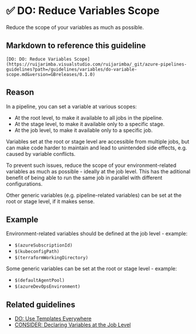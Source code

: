 # ✅ DO: Reduce Variables Scope

Reduce the scope of your variables as much as possible.

## Markdown to reference this guideline

```plaintext
[DO: DO: Reduce Variables Scope](https://ruijarimba.visualstudio.com/ruijarimba/_git/azure-pipelines-guidelines?path=/guidelines/variables/do-variable-scope.md&version=GBreleases/0.1.0)
```

## Reason

In a pipeline, you can set a variable at various scopes:

- At the root level, to make it available to all jobs in the pipeline.
- At the stage level, to make it available only to a specific stage.
- At the job level, to make it available only to a specific job.

Variables set at the root or stage level are accessible from multiple jobs,
but can make code harder to maintain and lead to unintended side effects, e.g.
caused by variable conflicts.

To prevent such issues, reduce the scope of your environment-related variables
as much as possible - ideally at the job level. This has the aditional benefit
of being able to run the same job in parallel with different configurations.

Other generic variables (e.g. pipeline-related variables) can be set at the
root or stage level, if it makes sense.

## Example

Environment-related variables should be defined at the job level - example:

- `$(azureSubscriptionId)`
- `$(kubeconfigPath)`
- `$(terraformWorkingDirectory)`

Some generic variables can be set at the root or stage level - example:

- `$(defaultAgentPool)`
- `$(azureDevOpsEnvironment)`

## Related guidelines

- [DO: Use Templates Everywhere](/guidelines/general/do-templates-everywhere.md)
- [CONSIDER: Declaring Variables at the Job Level](/guidelines/jobs/consider-job-variables.md)
